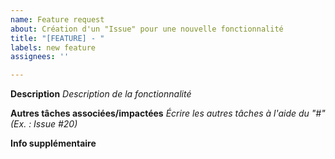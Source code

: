 ```yaml
---
name: Feature request
about: Création d'un "Issue" pour une nouvelle fonctionnalité
title: "[FEATURE] - "
labels: new feature
assignees: ''

---
```



**Description**
_Description de la fonctionnalité_


**Autres tâches associées/impactées**
_Écrire les autres tâches à l'aide du "#" (Ex. : Issue #20)_


**Info supplémentaire**
